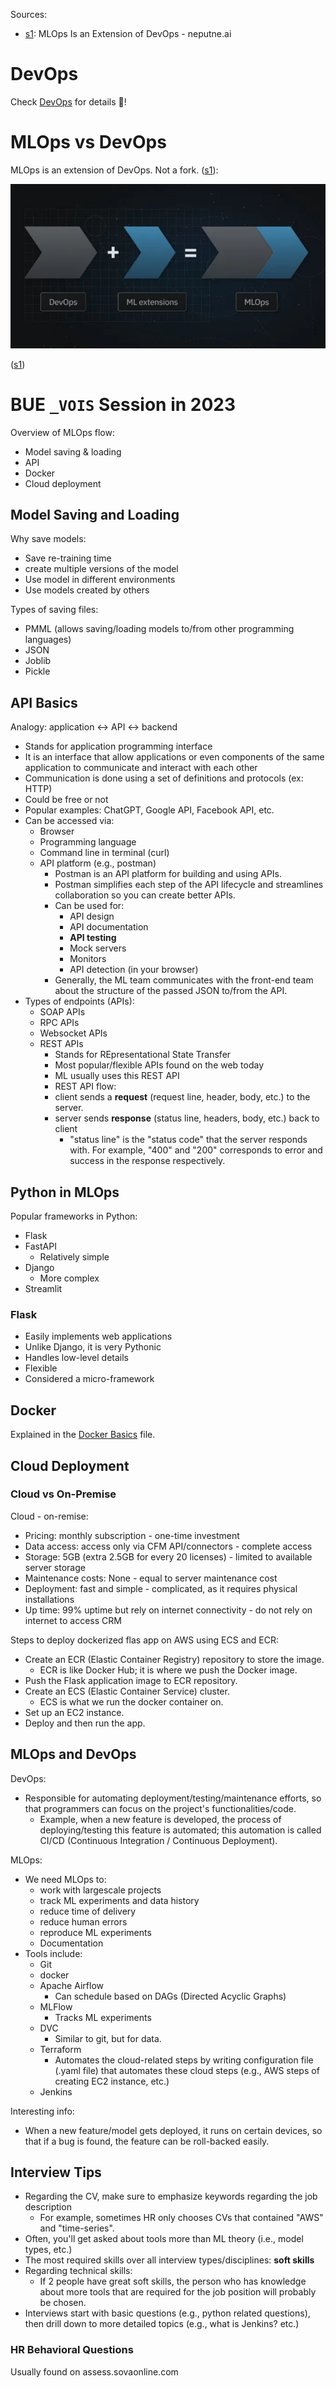 
Sources:
* [s1](https://neptune.ai/blog/mlops-is-extension-of-devops): MLOps Is an Extension of DevOps - neputne.ai

# DevOps

Check [DevOps](../DevOps/DevOps.md) for details 🙌!

# MLOps vs DevOps

MLOps is an extension of DevOps. Not a fork. ([s1](https://neptune.ai/blog/mlops-is-extension-of-devops#:~:text=here%20it%20is%3A-,MLOps%20is%20an%20extension%20of%20DevOps.%20Not%20a%20fork,-%3A%0A%E2%80%93%20The%20MLOps)):

![](Attachments%20-%20MLOps/Pasted%20image%2020240201080239.png)

([s1](https://neptune.ai/blog/mlops-is-extension-of-devops#:~:text=stamp%20on%20them.-,MLOps%20is%20an%20extension%20of%20DevOps,-When%20companies%20add))

# BUE `_VOIS` Session in 2023 

Overview of MLOps flow:
* Model saving & loading
* API
* Docker
* Cloud deployment

## Model Saving and Loading

Why save models:
* Save re-training time
* create multiple versions of the model
* Use model in different environments
* Use models created by others

Types of saving files:
* PMML (allows saving/loading models to/from other programming languages)
* JSON
* Joblib
* Pickle



## API Basics

Analogy: application <-> API <-> backend

* Stands for application programming interface
* It is an interface that allow applications or even components of the same application to communicate and interact with each other
* Communication is done using a set of definitions and protocols (ex: HTTP)
* Could be free or not
* Popular examples: ChatGPT, Google API, Facebook API, etc.
* Can be accessed via:
	* Browser
	* Programming language
	* Command line in terminal (curl)
	* API platform (e.g., postman)
		* Postman is an API platform for building and using APIs.
		* Postman simplifies each step of the API lifecycle and streamlines collaboration so you can create better APIs.
		* Can be used for:
			* API design
			* API documentation
			* **API testing**
			* Mock servers
			* Monitors
			* API detection (in your browser)
		* Generally, the ML team communicates with the front-end team about the structure of the passed JSON to/from the API.
* Types of endpoints (APIs):
	* SOAP APIs
	* RPC APIs
	* Websocket APIs
	* REST APIs
		* Stands for REpresentational State Transfer
		* Most popular/flexible APIs found on the web today
		* ML usually uses this REST API
		* REST API flow: 
		* client sends a **request** (request line, header, body, etc.) to the server.
		* server sends **response** (status line, headers, body, etc.) back to client 
			* "status line" is the "status code" that the server responds with. For example, "400" and "200" corresponds to error and success in the response respectively.


## Python in MLOps

Popular frameworks in Python:
* Flask
* FastAPI
	* Relatively simple
* Django
	* More complex
* Streamlit

### Flask

* Easily implements web applications
* Unlike Django, it is very Pythonic
* Handles low-level details
* Flexible
* Considered a micro-framework


## Docker

Explained in the [Docker Basics](../Docker/Docker%20Basics.md) file.

## Cloud Deployment

### Cloud vs On-Premise

Cloud - on-remise:
* Pricing: monthly subscription - one-time investment
* Data access: access only via CFM API/connectors - complete access
* Storage: 5GB (extra 2.5GB for every 20 licenses) - limited to available server storage
* Maintenance costs: None - equal to server maintenance cost
* Deployment: fast and simple - complicated, as it requires physical installations
* Up time: 99% uptime but rely on internet connectivity - do not rely on internet to access CRM

Steps to deploy dockerized flas app on AWS using ECS and ECR:
* Create an ECR (Elastic Container Registry) repository to store the image.
	* ECR is like Docker Hub; it is where we push the Docker image.
* Push the Flask application image to ECR repository.
* Create an ECS (Elastic Container Service) cluster.
	* ECS is what we run the docker container on.
* Set up an EC2 instance.
* Deploy and then run the app.

## MLOps and DevOps

DevOps:
* Responsible for automating deployment/testing/maintenance efforts, so that programmers can focus on the project's functionalities/code.
	* Example, when a new feature is developed, the process of deploying/testing this feature is automated; this automation is called CI/CD (Continuous Integration / Continuous Deployment).

MLOps:
* We need MLOps to:
	* work with largescale projects
	* track ML experiments and data history
	* reduce time of delivery
	* reduce human errors
	* reproduce ML experiments
	* Documentation
* Tools include:
	* Git
	* docker
	* Apache Airflow
		* Can schedule based on DAGs (Directed Acyclic Graphs)
	* MLFlow
		* Tracks ML experiments
	* DVC
		* Similar to git, but for data.
	* Terraform
		* Automates the cloud-related steps by writing configuration file (.yaml file) that automates these cloud steps (e.g., AWS steps of creating EC2 instance, etc.)
	* Jenkins

Interesting info:
* When a new feature/model gets deployed, it runs on certain devices, so that if a bug is found, the feature can be roll-backed easily.

## Interview Tips

* Regarding the CV, make sure to emphasize keywords regarding the job description
	* For example, sometimes HR only chooses CVs that contained "AWS" and "time-series".
* Often, you'll get asked about tools more than ML theory (i.e., model types, etc.)
* The most required skills over all interview types/disciplines: **soft skills**
* Regarding technical skills:
	* If 2 people have great soft skills, the person who has knowledge about more tools that are required for the job position will probably be chosen.
* Interviews start with basic questions (e.g., python related questions), then drill down to more detailed topics (e.g., what is Jenkins? etc.)

### HR Behavioral Questions

Usually found on assess.sovaonline.com

